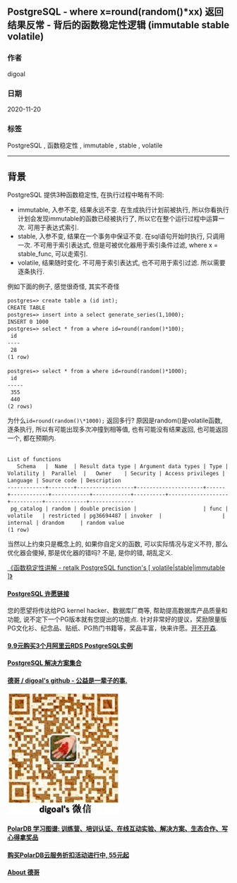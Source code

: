 ## PostgreSQL - where x=round(random()\*xx) 返回结果反常 - 背后的函数稳定性逻辑 (immutable stable volatile)  
  
### 作者  
digoal  
  
### 日期  
2020-11-20  
  
### 标签  
PostgreSQL , 函数稳定性 , immutable , stable , volatile   
  
----  
  
## 背景  
PostgreSQL 提供3种函数稳定性, 在执行过程中略有不同:  
  
- immutable, 入参不变, 结果永远不变. 在生成执行计划前被执行, 所以你看执行计划会发现immutable的函数已经被执行了, 所以它在整个运行过程中运算一次. 可用于表达式索引.   
- stable, 入参不变, 结果在一个事务中保证不变. 在sql语句开始时执行, 只调用一次. 不可用于索引表达式, 但是可被优化器用于索引条件过滤, where x = stable_func, 可以走索引.    
- volatile, 结果随时变化. 不可用于索引表达式, 也不可用于索引过滤.  所以需要逐条执行.  
  
例如下面的例子, 感觉很奇怪, 其实不奇怪  
  
```  
postgres=> create table a (id int);  
CREATE TABLE  
postgres=> insert into a select generate_series(1,1000);  
INSERT 0 1000  
postgres=> select * from a where id=round(random()*100);  
 id   
----  
 28  
(1 row)  
  
postgres=> select * from a where id=round(random()*1000);  
 id    
-----  
 355  
 440  
(2 rows)  
```  
  
为什么```id=round(random()\*1000);``` 返回多行? 原因是random()是volatile函数, 逐条执行, 所以有可能出现多次冲撞到相等值, 也有可能没有结果返回, 也可能返回一个, 都在预期内.  
  
```  
                                                                                 List of functions  
   Schema   |  Name  | Result data type | Argument data types | Type | Volatility |  Parallel  |   Owner    | Security | Access privileges | Language | Source code | Description    
------------+--------+------------------+---------------------+------+------------+------------+------------+----------+-------------------+----------+-------------+--------------  
 pg_catalog | random | double precision |                     | func | volatile   | restricted | pg36694487 | invoker  |                   | internal | drandom     | random value  
(1 row)  
```  
  
当然以上约束只是概念上的, 如果你自定义的函数, 可以实际情况与定义不符, 那么优化器会傻掉, 那是优化器的错吗? 不是, 是你的错, 胡乱定义.    
  
[《函数稳定性讲解 - retalk PostgreSQL function's [ volatile|stable|immutable ]》](../201212/20121226_01.md)    
  
  
#### [PostgreSQL 许愿链接](https://github.com/digoal/blog/issues/76 "269ac3d1c492e938c0191101c7238216")
您的愿望将传达给PG kernel hacker、数据库厂商等, 帮助提高数据库产品质量和功能, 说不定下一个PG版本就有您提出的功能点. 针对非常好的提议，奖励限量版PG文化衫、纪念品、贴纸、PG热门书籍等，奖品丰富，快来许愿。[开不开森](https://github.com/digoal/blog/issues/76 "269ac3d1c492e938c0191101c7238216").  
  
  
#### [9.9元购买3个月阿里云RDS PostgreSQL实例](https://www.aliyun.com/database/postgresqlactivity "57258f76c37864c6e6d23383d05714ea")
  
  
#### [PostgreSQL 解决方案集合](https://yq.aliyun.com/topic/118 "40cff096e9ed7122c512b35d8561d9c8")
  
  
#### [德哥 / digoal's github - 公益是一辈子的事.](https://github.com/digoal/blog/blob/master/README.md "22709685feb7cab07d30f30387f0a9ae")
  
  
![digoal's wechat](../pic/digoal_weixin.jpg "f7ad92eeba24523fd47a6e1a0e691b59")
  
  
#### [PolarDB 学习图谱: 训练营、培训认证、在线互动实验、解决方案、生态合作、写心得拿奖品](https://www.aliyun.com/database/openpolardb/activity "8642f60e04ed0c814bf9cb9677976bd4")
  
  
#### [购买PolarDB云服务折扣活动进行中, 55元起](https://www.aliyun.com/activity/new/polardb-yunparter?userCode=bsb3t4al "e0495c413bedacabb75ff1e880be465a")
  
  
#### [About 德哥](https://github.com/digoal/blog/blob/master/me/readme.md "a37735981e7704886ffd590565582dd0")
  
